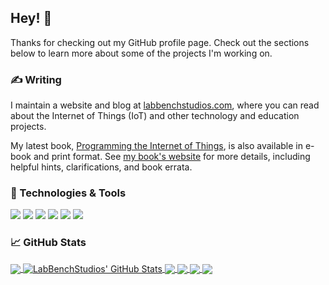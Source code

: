 ## Hey! 👋

Thanks for checking out my GitHub profile page. Check out the sections below to learn more about some of the projects I'm working on.

### &#x270d; Writing

I maintain a website and blog at [labbenchstudios.com](https://labbenchstudios.com), where you can read about the Internet of Things (IoT) and other technology and education projects.

My latest book, [Programming the Internet of Things](https://learning.oreilly.com/library/view/programming-the-internet/9781492081401/), is also available in e-book and print format. See [my book's website](https://labbenchstudios.com/programming-the-iot-book/) for more details, including helpful hints, clarifications, and book errata.

### 🔧 Technologies & Tools
![](https://img.shields.io/badge/OS-Linux-informational?style=flat&logo=linux&logoColor=white&color=2bbc8a)
![](https://img.shields.io/badge/Code-Python-informational?style=flat&logo=python&logoColor=white&color=2bbc8a)
![](https://img.shields.io/badge/Code-Java-informational?style=flat&logo=java&logoColor=white&color=2bbc8a)
![](https://img.shields.io/badge/Editor-Eclipse-informational?style=flat&logo=eclipse&logoColor=white&color=2bbc8a)
![](https://img.shields.io/badge/Editor-VSCode-informational?style=flat&logo=vscode&logoColor=white&color=2bbc8a)
![](https://img.shields.io/badge/Shell-Bash-informational?style=flat&logo=gnu-bash&logoColor=white&color=2bbc8a)

### &#x1f4c8; GitHub Stats

<a href="https://github.com/LabBenchStudios/LabBenchStudios">
  <img align="center" src="https://github-readme-stats.vercel.app/api/top-langs/?username=LabBenchStudios&title_color=ffffff&text_color=c9cacc&icon_color=2bbc8a&bg_color=1d1f21&langs_count=3" />
</a>

<a href="https://github.com/LabBenchStudios/LabBenchStudios">
  <img align="center" src="https://github-readme-stats.vercel.app/api?username=LabBenchStudios&show_icons=true&line_height=27&count_private=true&title_color=ffffff&text_color=c9cacc&icon_color=2bbc8a&bg_color=1d1f21" alt="LabBenchStudios' GitHub Stats" />
</a>

<a href="https://github.com/orgs/programming-the-iot/projects/1">
  <img align="center" src="https://github-readme-stats.vercel.app/api/pin/?username=programming-the-iot&repo=book-exercise-tasks&title_color=ffffff&text_color=c9cacc&icon_color=2bbc8a&bg_color=1d1f21" />
</a>

<a href="https://github.com/programming-the-iot/book-exercise-docs">
  <img align="center" src="https://github-readme-stats.vercel.app/api/pin/?username=programming-the-iot&repo=book-exercise-docs&title_color=ffffff&text_color=c9cacc&icon_color=2bbc8a&bg_color=1d1f21" />
</a>

<a href="https://github.com/programming-the-iot/python-components">
  <img align="center" src="https://github-readme-stats.vercel.app/api/pin/?username=programming-the-iot&repo=python-components&title_color=ffffff&text_color=c9cacc&icon_color=2bbc8a&bg_color=1d1f21" />
</a>

<a href="https://github.com/programming-the-iot/java-components">
  <img align="center" src="https://github-readme-stats.vercel.app/api/pin/?username=programming-the-iot&repo=java-components&title_color=ffffff&text_color=c9cacc&icon_color=2bbc8a&bg_color=1d1f21" />
</a>

<!-- links to social media icons -->

<!-- icons with padding -->

[1.1]: http://i.imgur.com/tXSoThF.png (twitter icon with padding)
[2.1]: http://i.imgur.com/0o48UoR.png (github icon with padding)

<!-- icons without padding -->

[1.2]: http://i.imgur.com/wWzX9uB.png (twitter icon without padding)
[2.2]: http://i.imgur.com/9I6NRUm.png (github icon without padding)
[3.2]: https://raw.githubusercontent.com/MartinHeinz/MartinHeinz/master/linkedin-3-16.png (LinkedIn icon without padding)

<!-- links to your social media accounts -->

[1]: https://twitter.com/LabBenchStudios
[2]: https://github.com/LabBenchStudios
[3]: https://www.linkedin.com/company/LabBenchStudios

<!-- Resources -->
<!-- Icons: https://simpleicons.org/ -->
<!-- GitHub Stats: https://github.com/anuraghazra/github-readme-stats -->
<!-- Emojis: https://emojipedia.org/emoji/ -->
<!-- HTML Emojis: https://www.fileformat.info/index.htm -->
<!-- Shields: https://shields.io/ -->
<!-- Awesome GitHub Profile README: https://github.com/abhisheknaiidu/awesome-github-profile-readme -->
<!-- Building a Stunning README For Your GitHub Profile: https://towardsdatascience.com/build-a-stunning-readme-for-your-github-profile-9b80434fe5d7 -->
